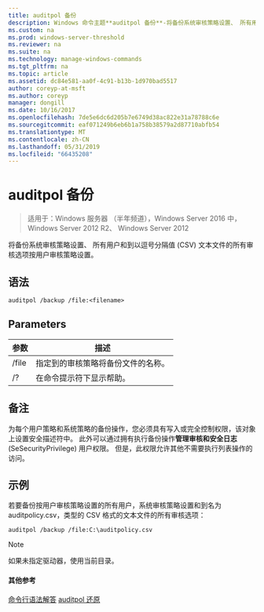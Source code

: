 ```yaml
---
title: auditpol 备份
description: Windows 命令主题**auditpol 备份**-将备份系统审核策略设置、 所有用户和到以逗号分隔值 (CSV) 文本文件的所有审核选项按用户审核策略设置。
ms.custom: na
ms.prod: windows-server-threshold
ms.reviewer: na
ms.suite: na
ms.technology: manage-windows-commands
ms.tgt_pltfrm: na
ms.topic: article
ms.assetid: dc84e581-aa0f-4c91-b13b-1d970bad5517
author: coreyp-at-msft
ms.author: coreyp
manager: dongill
ms.date: 10/16/2017
ms.openlocfilehash: 7de5e6dc6d205b7e6749d38ac822e31a78788c6e
ms.sourcegitcommit: eaf071249b6eb6b1a758b38579a2d87710abfb54
ms.translationtype: MT
ms.contentlocale: zh-CN
ms.lasthandoff: 05/31/2019
ms.locfileid: "66435208"
---
```

# <a name="auditpol-backup"></a>auditpol 备份

>适用于：Windows 服务器 （半年频道），Windows Server 2016 中，Windows Server 2012 R2、 Windows Server 2012

将备份系统审核策略设置、 所有用户和到以逗号分隔值 (CSV) 文本文件的所有审核选项按用户审核策略设置。

## <a name="syntax"></a>语法
```
auditpol /backup /file:<filename>
```
## <a name="parameters"></a>Parameters

| 参数 |                                 描述                                 |
|-----------|-----------------------------------------------------------------------------|
|   /file   | 指定到的审核策略将备份文件的名称。 |
|    /?     |                    在命令提示符下显示帮助。                     |

## <a name="remarks"></a>备注
为每个用户策略和系统策略的备份操作，您必须具有写入或完全控制权限，该对象上设置安全描述符中。 此外可以通过拥有执行备份操作**管理审核和安全日志**(SeSecurityPrivilege) 用户权限。 但是，此权限允许其他不需要执行列表操作的访问。
## <a name="BKMK_examples"></a>示例
若要备份按用户审核策略设置的所有用户，系统审核策略设置和到名为 auditpolicy.csv，类型的 CSV 格式的文本文件的所有审核选项：
```
auditpol /backup /file:C:\auditpolicy.csv 
```
> [!NOTE]
> 如果未指定驱动器，使用当前目录。
> #### <a name="additional-references"></a>其他参考
> [命令行语法解答](command-line-syntax-key.md)
> [auditpol 还原](auditpol-restore.md)
